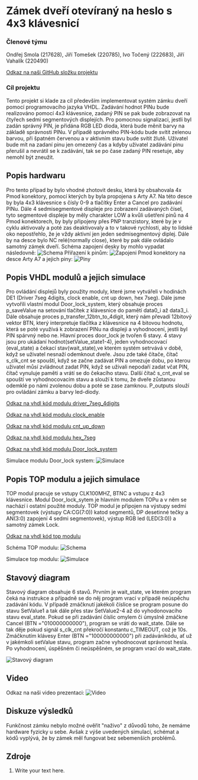 # Zámek dveří otevíraný na heslo s 4x3 klávesnicí

### Členové týmu
Ondřej Smola (217628), Jiří Tomešek (220785), Ivo Točený (222683), Jiří Vahalík (220490)

[Odkaz na naši GitHub složku projektu]( https://github.com/xtomes07/DE1_projekt)

### Cíl projektu

Tento projekt si klade za cíl především implementovat systém zámku dveří pomocí programovacího jazyka VHDL. Zadávání hodnot PINu bude realizováno pomocí 4x3 klávesnice, zadaný 
PIN se pak bude zobrazovat na čtyřech sedmi segmentových displejích. Pro pomocnou signalizaci, jestli byl zadán správný PIN, je přidána RGB LED dioda, která bude měnit barvy na 
základě správnosti PINu. V případě správného PIN-kódu bude svítit zelenou barvou, při špatném červenou a v aktivním stavu bude svítit žlutě. Uživatel bude mít na zadaní pinu jen 
omezený čas a kdyby uživatel zadávání pinu přerušil a nevrátil se k zadávání, tak se po čase zadaný PIN resetuje, aby nemohl být zneužit.

## Popis hardwaru

Pro tento případ by bylo vhodné zhotovit desku, která by obsahovala 4x Pmod konektory, pomocí kterých by byla propojena s Arty A7. Na této desce by byla 4x3 klávesnice s čísly 
0-9 a tlačítky Enter a Cancel pro zadávání PINu. Dále 4 sedmisegmentové displeje pro zobrazení zadávaných čísel, tyto segmentové displeje by měly charakter LOW a kvůli ušetření 
pinů na 4 Pmod konektorech, by byly připojeny přes PNP tranzistory, které by je v cyklu aktivovaly a poté zas deaktivovaly a to v takové rychlosti, aby to lidské oko 
nepostřehlo, že je vždy aktivní jen jeden sedmisegmentový diplej. Dále by na desce bylo NC relé(normally close), které by pak dále ovládalo samotný zámek dveří. Schéma zapojení 
desky by mohlo vypadat následovně:
![Schema]( https://github.com/xtomes07/DE1_projekt/blob/main/Deska_schem.jpg)
Přiřazení k pinům:
![Zapojeni]( https://github.com/xtomes07/DE1_projekt/blob/main/ZAPOJENI.png)
Pmod konektory na desce Arty A7 a jejich piny:
![Piny]( https://github.com/xtomes07/DE1_projekt/blob/main/piny_na_arty.PNG)

## Popis VHDL modulů a jejich simulace
Pro ovládání displejů byly použity moduly, které jsme vytvářeli v hodinách DE1 (Driver 7seg 4digits, clock enable, cnt up down, hex 7seg). Dále jsme vytvořili vlastní modul 
Door_lock_system, který obsahuje proces p_saveValue na setování tlačítek z klávesnice do pamětí data0_i až data3_i. Dále obsahuje proces p_transfer_12btn_to_4digit, který nám 
převadí 12bitový vektor BTN, který interpretuje tlačítka z klávesnice na 4 bitovou hodnotu, která se poté využívá k zobrazení PINu na displeji a vyhodnocení, jestli byl PIN 
spárvný nebo ne. Hlavní proces door_lock je tvořen 6 stavy. 4 stavy jsou pro ukádaní hodnot(setValue_state1-4), jeden vyhodnocovací (eval_state) a čekací stav(wait_state),ve 
kterém systém setrvává v době, když se uživatel nesnaží odemknout dveře. Jsou zde také čítače, čítač s_clk_cnt se spouští, když se začne zadávat PIN a omezuje dobu, po kterou 
uživatel můsí zvládnout zadat PIN, když se uživali nepodaří zadat včat PIN, čítač vynuluje paměti a vrátí se do čekacího stavu. Další čítač s_cnt_eval se spouští ve 
vyhodnocovacím stavu a slouží k tomu, že dveře zůstanou odemklé po námi zvolenou dobu a poté se zase zamknou. P_outputs slouží pro ovládání zámku a barvy led-diody.

[Odkaz na vhdl kód modulu driver_7seg_4digits]( https://github.com/xtomes07/DE1_projekt/blob/main/Projekt/Projekt.srcs/sources_1/new/river_7seg_4digits.vhd)

[Odkaz na vhdl kód modulu clock_enable]( https://github.com/xtomes07/DE1_projekt/blob/main/Projekt/Projekt.srcs/sources_1/new/clock_enable.vhd)

[Odkaz na vhdl kód modulu cnt_up_down]( https://github.com/xtomes07/DE1_projekt/blob/main/Projekt/Projekt.srcs/sources_1/new/cnt_up_down.vhd)

[Odkaz na vhdl kód modulu hex_7seg]( https://github.com/xtomes07/DE1_projekt/blob/main/Projekt/Projekt.srcs/sources_1/new/hex_7seg.vhd)

[Odkaz na vhdl kód modulu Door_lock_system]( https://github.com/xtomes07/DE1_projekt/blob/main/Projekt/Projekt.srcs/sources_1/new/Door_lock_system.vhd)

Simulace modulu Door_lock system:
![Simulace]( https://github.com/xtomes07/DE1_projekt/blob/main/doorlock_modul.PNG)


## Popis TOP modulu a jejich simulace

TOP modul pracuje se vstupy CLK100MHZ, BTNC a vstupu z 4x3 klávesnice. Modul Door_lock_sytem je hlavním modulem TOPu a v něm se nachází i ostatní použité moduly. TOP modul je 
připojen na výstupy sedmi segmentovek (výstupy CA:CG(7:0)) katod segmentů, DP desetinné tečky a AN(3:0) zapojení 4 sedmi segmentovek), výstup RGB led (LED(3:0)) a samotný zámek 
Lock.

[Odkaz na vhdl kód top modulu]( https://github.com/xtomes07/DE1_projekt/blob/main/Projekt/Projekt.srcs/sources_1/new/top.vhd)

Schéma TOP modulu:
![Schema](https://github.com/xtomes07/DE1_projekt/blob/main/top_schema.png)

Simulace top modulu:
![Simulace]( https://github.com/xtomes07/DE1_projekt/blob/main/top_simulace.PNG)

## Stavový diagram

Stavový diagram obsahuje 6 stavů. Prvním je wait_state, ve kterém program čeká na instrukce a případně se do něj program vrací v případě neúspěchu zadávání kódu. V případě
zmáčknutí jakékoli číslice se program posune do stavu SetValue1 a tak dále přes stav SetValue2-4 až do vyhodonovacího stavu eval_state. Pokud se při zadávání číslic omylem či
úmyslně zmáčkne Cancel (BTN ="010000000000"), program se vrátí do wait_state. Dále se tak děje pokud signál s_clk_cnt překročí konstantu c_TIMEOUT, což je 10s. Zmáčknutím 
klávesy Enter (BTN ="100000000000") při zadáváníkódu, ať už v jakémkoli setValue stavu, program začne vyhodnocovat správnost hesla. Po vyhodnocení, úspěšném či neúspěšném, se 
program vrací do wait_state.

![Stavový diagram]( https://github.com/xtomes07/DE1_projekt/blob/main/state_diagram.png)

## Video

Odkaz na naši video prezentaci:
![Video]()

## Diskuze výsledků

Funkčnost zámku nebylo možné ověřit "naživo" z důvodů toho, že nemáme hardware fyzicky u sebe. Avšak z výše uvedených simulací, schémat a kódů vyplývá, že by zámek měl fungovat 
bez sebemenších problémů.

## Zdroje

   1. Write your text here.
